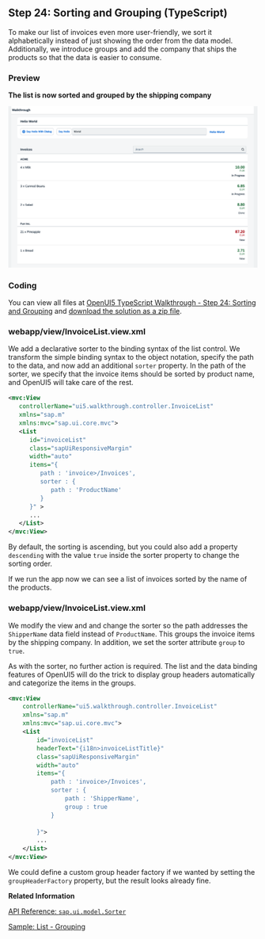 <!-- loio86bbe132b9924c8496b70824af94a209 -->

## Step 24: Sorting and Grouping \(TypeScript\)

To make our list of invoices even more user-friendly, we sort it alphabetically instead of just showing the order from the data model. Additionally, we introduce groups and add the company that ships the products so that the data is easier to consume.



### Preview

  
  
**The list is now sorted and grouped by the shipping company**

![A list of invoices is displayed](images/loio33f71b44bb644d1fa2a0ab14f1fcc02a_LowRes.png "The list is now sorted and grouped by the shipping company")



<a name="loio86bbe132b9924c8496b70824af94a209__section_sxl_41l_syb"/>

### Coding

You can view all files at [OpenUI5 TypeScript Walkthrough - Step 24: Sorting and Grouping](https://github.com/sap-samples/ui5-typescript-walkthrough/tree/main/steps/24) and [download the solution as a zip file](https://sap-samples.github.io/ui5-typescript-walkthrough/ui5-typescript-walkthrough-step-24.zip).



<a name="loio86bbe132b9924c8496b70824af94a209__section_txl_41l_syb"/>

### webapp/view/InvoiceList.view.xml

We add a declarative sorter to the binding syntax of the list control. We transform the simple binding syntax to the object notation, specify the path to the data, and now add an additional `sorter` property. In the path of the sorter, we specify that the invoice items should be sorted by product name, and OpenUI5 will take care of the rest.

```xml
<mvc:View
   controllerName="ui5.walkthrough.controller.InvoiceList"
   xmlns="sap.m"
   xmlns:mvc="sap.ui.core.mvc">
   <List
      id="invoiceList"
      class="sapUiResponsiveMargin"
      width="auto"
      items="{
         path : 'invoice>/Invoices',
         sorter : {
            path : 'ProductName' 
         }
      }" >
      ...
   </List>
</mvc:View>
```

By default, the sorting is ascending, but you could also add a property `descending` with the value `true` inside the sorter property to change the sorting order.

If we run the app now we can see a list of invoices sorted by the name of the products.



### webapp/view/InvoiceList.view.xml

We modify the view and and change the sorter so the path addresses the `ShipperName` data field instead of `ProductName`. This groups the invoice items by the shipping company. In addition, we set the sorter attribute `group` to `true`.

As with the sorter, no further action is required. The list and the data binding features of OpenUI5 will do the trick to display group headers automatically and categorize the items in the groups.

```xml
<mvc:View
    controllerName="ui5.walkthrough.controller.InvoiceList"
    xmlns="sap.m"
    xmlns:mvc="sap.ui.core.mvc">
    <List
        id="invoiceList"
        headerText="{i18n>invoiceListTitle}"
        class="sapUiResponsiveMargin"
        width="auto"
        items="{
            path : 'invoice>/Invoices',
            sorter : {
                path : 'ShipperName',
                group : true
            }

        }">
        ...
    </List>
</mvc:View>
```

We could define a custom group header factory if we wanted by setting the `groupHeaderFactory` property, but the result looks already fine.

**Related Information**  


[API Reference: `sap.ui.model.Sorter`](https://ui5.sap.com/#/api/sap.ui.model.Sorter)

[Sample: List - Grouping](https://ui5.sap.com/#/entity/sap.m.List/sample/sap.m.sample.ListGrouping)


